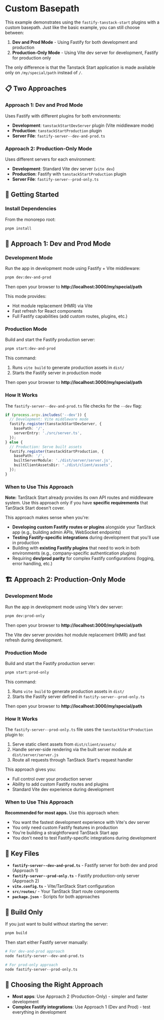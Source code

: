 # Custom Basepath

This example demonstrates using the `fastify-tanstack-start` plugins with a custom basepath. Just like the basic example, you can still choose between:

1. **Dev and Prod Mode** - Using Fastify for both development and production
2. **Production-Only Mode** - Using Vite dev server for development, Fastify for production only

The only difference is that the Tanstack Start application is made available only on `/my/special/path` instead of `/`.

## 📋 Two Approaches

### Approach 1: Dev and Prod Mode

Uses Fastify with different plugins for both environments:
- **Development**: `tanstackStartDevServer` plugin (Vite middleware mode)
- **Production**: `tanstackStartProduction` plugin
- **Server File**: `fastify-server--dev-and-prod.ts`

### Approach 2: Production-Only Mode

Uses different servers for each environment:
- **Development**: Standard Vite dev server (`vite dev`)
- **Production**: Fastify with `tanstackStartProduction` plugin
- **Server File**: `fastify-server--prod-only.ts`

## 🚀 Getting Started

### Install Dependencies

From the monorepo root:

```bash
pnpm install
```

## 🔧 Approach 1: Dev and Prod Mode

### Development Mode

Run the app in development mode using Fastify + Vite middleware:

```bash
pnpm dev:dev-and-prod
```

Then open your browser to **http://localhost:3000/my/special/path**

This mode provides:
- Hot module replacement (HMR) via Vite
- Fast refresh for React components
- Full Fastify capabilities (add custom routes, plugins, etc.)

### Production Mode

Build and start the Fastify production server:

```bash
pnpm start:dev-and-prod
```

This command:
1. Runs `vite build` to generate production assets in `dist/`
2. Starts the Fastify server in production mode

Then open your browser to **http://localhost:3000/my/special/path**

### How It Works

The `fastify-server--dev-and-prod.ts` file checks for the `--dev` flag:

```ts
if (process.argv.includes('--dev')) {
  // Development: Vite middleware mode
  fastify.register(tanstackStartDevServer, {
    basePath: '/',
    serverEntry: './src/server.ts',
  });
} else {
  // Production: Serve built assets
  fastify.register(tanstackStartProduction, {
    basePath: '/',
    builtServerModule: './dist/server/server.js',
    builtClientAssetsDir: './dist/client/assets',
  });
}
```

### When to Use This Approach

**Note:** TanStack Start already provides its own API routes and middleware system. Use this approach only if you have **specific requirements** that TanStack Start doesn't cover.

This approach makes sense when you're:
- **Developing custom Fastify routes or plugins** alongside your TanStack app (e.g., building admin APIs, WebSocket endpoints)
- **Testing Fastify-specific integrations** during development that you'll use in production
- Building with **existing Fastify plugins** that need to work in both environments (e.g., company-specific authentication plugins)
- Requiring **dev/prod parity** for complex Fastify configurations (logging, error handling, etc.)

## 🏗️ Approach 2: Production-Only Mode

### Development Mode

Run the app in development mode using Vite's dev server:

```bash
pnpm dev:prod-only
```

Then open your browser to **http://localhost:3000/my/special/path**

The Vite dev server provides hot module replacement (HMR) and fast refresh during development.

### Production Mode

Build and start the Fastify production server:

```bash
pnpm start:prod-only
```

This command:
1. Runs `vite build` to generate production assets in `dist/`
2. Starts the Fastify server defined in `fastify-server--prod-only.ts`

Then open your browser to **http://localhost:3000/my/special/path**

### How It Works

The `fastify-server--prod-only.ts` file uses the `tanstackStartProduction` plugin to:
1. Serve static client assets from `dist/client/assets/`
2. Handle server-side rendering via the built server module at `dist/server/server.js`
3. Route all requests through TanStack Start's request handler

This approach gives you:
- Full control over your production server
- Ability to add custom Fastify routes and plugins
- Standard Vite dev experience during development

### When to Use This Approach

**Recommended for most apps.** Use this approach when:
- You want the fastest development experience with Vite's dev server
- You only need custom Fastify features in production
- You're building a straightforward TanStack Start app
- You don't need to test Fastify-specific integrations during development

## 📁 Key Files

- **`fastify-server--dev-and-prod.ts`** - Fastify server for both dev and prod (Approach 1)
- **`fastify-server--prod-only.ts`** - Fastify production-only server (Approach 2)
- **`vite.config.ts`** - Vite/TanStack Start configuration
- **`src/routes/`** - Your TanStack Start route components
- **`package.json`** - Scripts for both approaches

## 🔨 Build Only

If you just want to build without starting the server:

```bash
pnpm build
```

Then start either Fastify server manually:

```bash
# For dev-and-prod approach
node fastify-server--dev-and-prod.ts

# For prod-only approach
node fastify-server--prod-only.ts
```

## 🎯 Choosing the Right Approach

- **Most apps**: Use Approach 2 (Production-Only) - simpler and faster development
- **Complex Fastify integrations**: Use Approach 1 (Dev and Prod) - test everything in development
